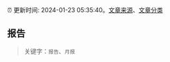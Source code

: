 :alarm_clock: 更新时间: 2024-01-23 05:35:40。[文章来源](/README.md)、[文章分类](/TAGS.md)

## 报告


> 关键字：`报告`、`月报`



